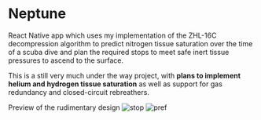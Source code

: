 # Neptune

React Native app which uses my implementation of the ZHL-16C decompression algorithm to predict nitrogen tissue saturation over the time of a scuba dive and plan the required stops to meet safe inert tissue pressures to ascend to the surface.

This is a still very much under the way project, with **plans to implement helium and hydrogen tissue saturation** as well as support for gas redundancy and closed-circuit rebreathers.

Preview of the rudimentary design
![stop](https://cdn.discordapp.com/attachments/638312025415614496/1383012359886475264/image.png?ex=684d3e21&is=684beca1&hm=278e47844bfb28a81e022578d0c5a13140ed021aeaf4ad05085abffe55bd4de3&)
![pref](https://cdn.discordapp.com/attachments/638312025415614496/1383012456334495844/image.png?ex=684d3e38&is=684becb8&hm=c85fe4a12a9ba999553254b4a96777571a834e9a5a3cfeaed9167b78493d1aa6&)
